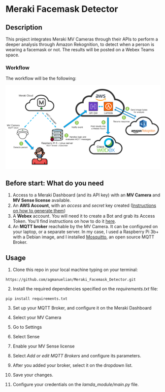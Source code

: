 # Meraki Facemask Detector

## Description

This project integrates Meraki MV Cameras through their APIs to perform a deeper analysis through Amazon Rekognition, to detect when a person is wearing a facemask or not. The results will be posted on a Webex Teams space.

### Workflow

The workflow will be the following:

![Alt text](imgs/workflow_facemask.png "Facemask Detector - Workflow")

## Before start: What do you need

1. Access to a Meraki Dashboard (and its API key) with an **MV Camera** and **MV Sense license** available.
2. An **AWS Account**, with an *access* and *secret* key created ([Instructions on how to generate them](https://docs.aws.amazon.com/powershell/latest/userguide/pstools-appendix-sign-up.html))
3. A **Webex** account. You will need it to create a Bot and grab its Access Token. You'll find instructions on how to do it [here](https://developer.webex.com/docs/bots#creating-a-webex-bot).
4. An **MQTT broker** reachable by the MV Camera. It can be configured on your laptop, or a separate server. In my case, I used a Raspberry Pi 3b+ with a Debian image, and I installed [Mosquitto](http://mosquitto.org/), an open source MQTT Broker.

## Usage

1. Clone this repo in your local machine typing on your terminal:

```https://github.com/agmanuelian/Meraki_Facemask_Detector.git```

2. Install the required dependencies specified on the _requirements.txt_ file:

```pip install requirements.txt```

3. Set up your MQTT Broker, and configure it on the Meraki Dashboard
  1. Select your MV Camera
  2. Go to Settings
  3. Select Sense
  4. Enable your MV Sense license
  5. Select *Add or edit MQTT Brokers* and configure its parameters.
  6. After you added your broker, select it on the dropdown list.
  7. Save your changes. 

4. Configure your credentials on the *lamda_module/main.py* file.

